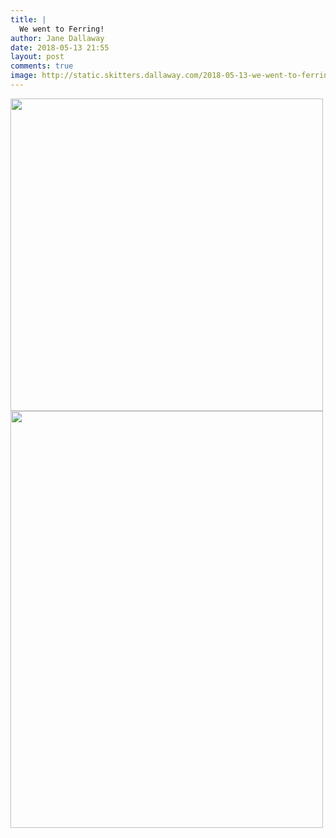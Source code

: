 ```yaml
---
title: |
  We went to Ferring!
author: Jane Dallaway
date: 2018-05-13 21:55
layout: post
comments: true
image: http://static.skitters.dallaway.com/2018-05-13-we-went-to-ferring-thumb-1-IMG-1740.JPG
---
```


<div>
        <a href="http://static.skitters.dallaway.com/2018-05-13-we-went-to-ferring-fullsize-1-IMG-1740.JPG">
          <img src="http://static.skitters.dallaway.com/2018-05-13-we-went-to-ferring-thumb-1-IMG-1740.JPG" width="500" height="500"/>
        </a>
      </div><div>
        <a href="http://static.skitters.dallaway.com/2018-05-13-we-went-to-ferring-fullsize-2-IMG-1746.JPG">
          <img src="http://static.skitters.dallaway.com/2018-05-13-we-went-to-ferring-thumb-2-IMG-1746.JPG" width="500" height="667"/>
        </a>
      </div>


  
      